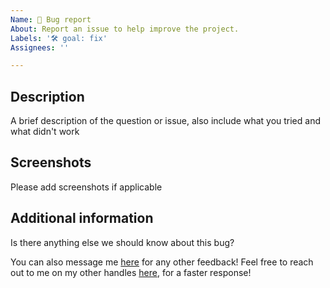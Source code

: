 ```yaml
---
Name: 🐛 Bug report
About: Report an issue to help improve the project.
Labels: '🛠 goal: fix'
Assignees: ''

---
```


## Description
A brief description of the question or issue, also include what you tried and what didn't work

## Screenshots
Please add screenshots if applicable

## Additional information
Is there anything else we should know about this bug?

 You can also message me [here](https://twitter.com/imaaquibali) for any other feedback!
 Feel free to reach out to me on my other handles [here](https:/imaaquibali.me), for a faster response!
